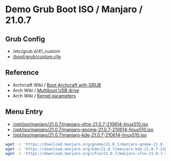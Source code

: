 

# Demo Grub Boot ISO / Manjaro / 21.0.7

## Grub Config

* /etc/grub.d/41_custom
* [/boot/grub/custom.cfg](custom.cfg)


## Reference

* Archcraft Wiki / [Boot Archcraft with GRUB](https://wiki.archcraft.io/docs/boot-iso/boot-with-grub)
* Arch Wiki / [Multiboot USB drive](https://wiki.archlinux.org/title/Multiboot_USB_drive#Configuring_GRUB)
* Arch Wiki / [Kernel parameters](https://wiki.archlinux.org/title/Kernel_parameters#GRUB)


## Menu Entry

* [/opt/iso/manjaro/21.0.7/manjaro-xfce-21.0.7-210614-linux510.iso](https://download.manjaro.org/xfce/21.0.7/manjaro-xfce-21.0.7-210614-linux510.iso)
* [/opt/iso/manjaro/21.0.7/manjaro-gnome-21.0.7-210614-linux510.iso](https://download.manjaro.org/gnome/21.0.7/manjaro-gnome-21.0.7-210614-linux510.iso)
* [/opt/iso/manjaro/21.0.7/manjaro-kde-21.0.7-210614-linux510.iso](https://download.manjaro.org/kde/21.0.7/manjaro-kde-21.0.7-210614-linux510.iso)


``` sh
wget -c 'https://download.manjaro.org/gnome/21.0.7/manjaro-gnome-21.0.7-210614-linux510.iso'
wget -c 'https://download.manjaro.org/kde/21.0.7/manjaro-kde-21.0.7-210614-linux510.iso'
wget -c 'https://download.manjaro.org/xfce/21.0.7/manjaro-xfce-21.0.7-210614-linux510.iso'
```

